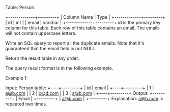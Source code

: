  Table: Person
 
 
 +-------------+---------+
 | Column Name | Type    |
 +-------------+---------+
 | id          | int     |
 | email       | varchar |
 +-------------+---------+
 id is the primary key column for this table.
 Each row of this table contains an email. The emails will not contain
 uppercase letters.
 
 
 
 
 Write an SQL query to report all the duplicate emails. Note that it's
 guaranteed that the email field is not NULL.
 
 Return the result table in any order.
 
 The query result format is in the following example.
 
 
 Example 1:
 
 
 Input: 
 Person table:
 +----+---------+
 | id | email   |
 +----+---------+
 | 1  | a@b.com |
 | 2  | c@d.com |
 | 3  | a@b.com |
 +----+---------+
 Output: 
 +---------+
 | Email   |
 +---------+
 | a@b.com |
 +---------+
 Explanation: a@b.com is repeated two times.
 
 


